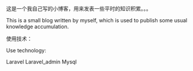 这是一个我自己写的小博客，用来发表一些平时的知识积累。。。

This is a small blog written by myself, which is used to publish some usual knowledge accumulation.

使用技术：

Use technology:

Laravel Laravel_admin Mysql 